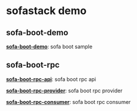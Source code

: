 # sofastack demo

## sofa-boot-demo

**[sofa-boot-demo](https://github.com/zhouhailin/sofastack-demo/tree/master/sofa-boot-demo)**:
sofa boot sample

## sofa-boot-rpc

**[sofa-boot-rpc-api](https://github.com/zhouhailin/sofastack-demo/tree/master/sofa-boot-rpc-api)**:
sofa boot rpc api

**[sofa-boot-rpc-provider](https://github.com/zhouhailin/sofastack-demo/tree/master/sofa-boot-rpc-provider)**:
sofa boot rpc provider

**[sofa-boot-rpc-consumer](https://github.com/zhouhailin/sofastack-demo/tree/master/sofa-boot-rpc-consumer)**:
sofa boot rpc consumer

